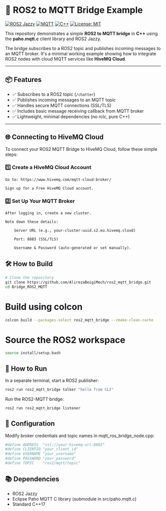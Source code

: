 # 🚀 ROS2 to MQTT Bridge Example

[![ROS2 Jazzy](https://img.shields.io/badge/ROS2-Jazzy-blue)](https://docs.ros.org/en/rolling/index.html)
[![MQTT](https://img.shields.io/badge/MQTT-HiveMQ-brightgreen)](https://www.hivemq.com/mqtt/)
[![C++](https://img.shields.io/badge/C%2B%2B-17-blue)](https://en.cppreference.com/w/cpp/17)
[![License: MIT](https://img.shields.io/badge/License-MIT-yellow.svg)](LICENSE)

This repository demonstrates a simple **ROS2 to MQTT bridge** in **C++** using the **paho.mqtt.c** client library and ROS2 Jazzy.

The bridge subscribes to a ROS2 topic and publishes incoming messages to an MQTT broker. It's a minimal working example showing how to integrate ROS2 nodes with cloud MQTT services like **HiveMQ Cloud**.

---

## 📦 Features

- ✅ Subscribes to a ROS2 topic (`/chatter`)
- ✅ Publishes incoming messages to an MQTT topic
- ✅ Handles secure MQTT connections (SSL/TLS)
- ✅ Includes basic message receiving callback from MQTT broker
- ✅ Lightweight, minimal dependencies (no rclc, pure C++)

---
## 🌐 Connecting to HiveMQ Cloud


To connect your ROS2 MQTT Bridge to HiveMQ Cloud, follow these simple steps:
### 1️⃣ Create a HiveMQ Cloud Account

    Go to: https://www.hivemq.com/mqtt-cloud-broker/

    Sign up for a Free HiveMQ Cloud account.

### 2️⃣ Set Up Your MQTT Broker

    After logging in, create a new cluster.

    Note down these details:

        Server URL (e.g., your-cluster-uuid.s2.eu.hivemq.cloud)

        Port: 8883 (SSL/TLS)

        Username & Password (auto-generated or set manually).


## 🛠️ How to Build

```bash
# Clone the repository
git clone https://github.com/AlirezaBeigiMech/ros2_mqtt_bridge.git
cd Bridge_ROS2_MQTT
```

# Build using colcon

```bash
colcon build --packages-select ros2_mqtt_bridge --cmake-clean-cache
```

# Source the ROS2 workspace
```bash
source install/setup.bash
```

## 🏃 How to Run

In a separate terminal, start a ROS2 publisher:
```bash
ros2 run ros2_mqtt_bridge talker "hello from CLI"
```

Run the ROS2-MQTT bridge:
```bash
ros2 run ros2_mqtt_bridge listener
```

## 📝 Configuration

Modify broker credentials and topic names in mqtt_ros_bridge_node.cpp:

```bash
#define ADDRESS  "ssl://your-hivemq-url:8883"
#define CLIENTID "your_client_id"
#define USERNAME "your_username"
#define PASSWORD "your_password"
#define TOPIC    "ros2/mqtt/topic"
```

## 📚 Dependencies

- ROS2 Jazzy
- Eclipse Paho MQTT C library (submodule in src/paho.mqtt.c)
- Standard C++17
